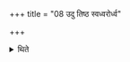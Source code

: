 +++
title = "08 उदु तिष्ठ स्वध्वरोर्ध्व"

+++

<details><summary>थिते</summary>

उदु तिष्ठ स्वध्वरोर्ध्व ऊ षु ण ऊतय इति सावित्रीभ्यामुत्तिष्ठति ८
</details>
